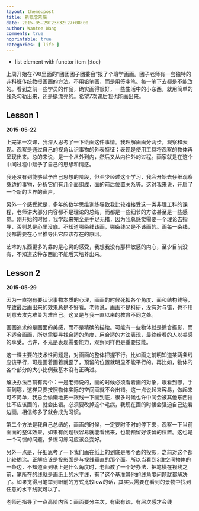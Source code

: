 ```yaml
---
layout: theme:post
title: 新概念素描
date: 2015-05-29T23:32:27+08:00
author: Wantee Wang
comments: true
noprintable: true
categories: [ life ]
---
```



* list element with functor item
{:toc}

上周开始在798里面的“团团团子团委会”报了个班学画画。团子老师有一套独特的非科班传统教授画画的方法。不用铅笔画，而是用签字笔。每一笔下去都是不能改的。看到之前一些学员的作品，确实画得很好，一些生活中的小东西，就用简单的线条勾勒出来，还是挺漂亮的。希望7次课后我也能画出来。

## Lesson 1

**2015-05-22**

上完第一次课，我深入思考了一下绘画这件事情。我理解画画分两步，观察和表现。观察是通过自己的视角认识事物的外表特征；表现是使用工具将观察的物体再呈现出来。总的来说，是一个从外到内，然后又从内往外的过程。画家就是在这个中间过程中赋予了自己的思想和情感。

我还没有到能够赋予自己思想的阶段，但至少经过这个学习，我会开始去仔细观察身边的事物，分析它们有几个面组成，面的前后位置关系等。这对我来说，开启了一个新的世界的窗户。

另外一个感受就是，多年的数学思维训练导致我比较难接受这一类非理工科的课程，老师讲大部分内容都不是理论的总结，而都是一些细节的方法甚至是一些感觉。刚开始的时候，我学起来完全是手足无措，因为我总感觉需要一个理论去指导，否则总是心里没底。不知道哪条线该画，哪条线又是不该画的。画每一条线，我都需要在心里推导出它应该存在的原因。

艺术的东西更多的靠的是心灵的感受，我想我没有那样敏感的内心，至少目前没有，不知道这种东西能不能后天培养出来。

## Lesson 2

**2015-05-29**

因为一直抱有要认识事物本质的心理，画画的时候死扣各个角度、面和结构线等，导致最后画出来的效果总是不好看。老师说，画画不是科研，没有对与错，也不用刻意去攻克难关为难自己。这又是与我一直以来的教育不同之处。

画画追求的是画面的美感，而不是精确的描绘。可能有一些物体就是适合摄影，而不适合画画，所以需要寻找合适的角度，用合适的方法表现，最终给看的人以美感的享受。也许，不光是表现需要能力，观察同样也是重要技能。

这一课主要的技术性问题是，对画面的整体把握不行。比如画之前明知道某两条线应该平行，可是画着画着就歪了，预留的位置就明显不能平行的。再比如，物体的各个部分的大小比例我基本没有正确过。

解决办法目前有两个：一是老师说的，画的时候必须看着画的对象，眼看到哪，手画到哪，这样只要按照物体实际的空间画就不会出错。这一点说起来容易，做起来可不简单，我总会偷懒地把一跟线一下画到底，很多时候也许中间会被其他东西挡住不应该画的，就会出错。必须要改掉这个毛病，我现在画的时候会强迫自己边看边画，相信练多了就会成为习惯。

第二个方法是我自己总结的，画画的时候，一定要时不时的停下来，观察一下当前画面的整体效果，如果有问题很容易就能看出来，也能预留好该留的位置。这也是一个习惯的问题，多练习练习应该会变好。

另外一点是，仔细思考了一下我们画在纸上的到底是哪个面的投影，之前对这个都比较糊涂。正解应该是投影面是与视线垂直的那个面。所以当看到3维空间物体的一条边，不知道画到纸上是什么角度时，老师教了一个好办法，把笔横在视线之前，笔所在的线就是画纸上的水平线，有了这个基准其他的线角度问题就都解决了。如果觉得用笔举到眼前的方式比较low的话，其实只需要在看到的景物中找到任意的水平线就可以了。

老师还指导了一点高阶内容：画面要分主次，有密有疏，有层次感才会线
